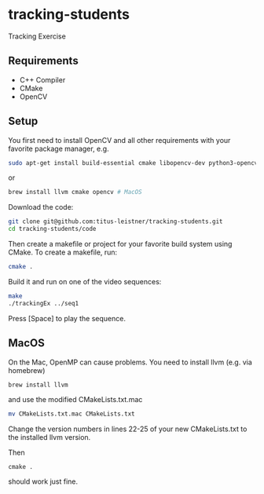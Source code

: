 # tracking-students
Tracking Exercise

## Requirements
* C++ Compiler
* CMake
* OpenCV

## Setup
You first need to install OpenCV and all other requirements with your favorite package manager, e.g.
```sh
sudo apt-get install build-essential cmake libopencv-dev python3-opencv # Ubuntu
```
or
```sh
brew install llvm cmake opencv # MacOS
```

Download the code:
```sh
git clone git@github.com:titus-leistner/tracking-students.git
cd tracking-students/code
```

Then create a makefile or project for your favorite build system using CMake.
To create a makefile, run:
```sh
cmake .
```

Build it and run on one of the video sequences:
```sh
make
./trackingEx ../seq1
```

Press [Space] to play the sequence.

## MacOS
On the Mac, OpenMP can cause problems. You need to install llvm (e.g. via homebrew)
```sh
brew install llvm
```
and use the modified CMakeLists.txt.mac
```sh
mv CMakeLists.txt.mac CMakeLists.txt
```
Change the version numbers in lines 22-25 of your new CMakeLists.txt to the installed llvm version.

Then
```
cmake .
```
should work just fine.
